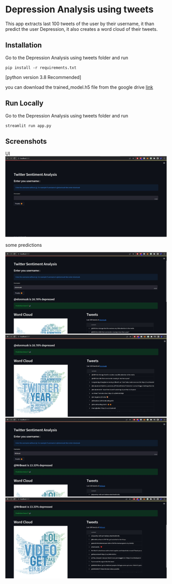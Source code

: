 # Depression Analysis using tweets

This app extracts last 100 tweets of the user by their username, it than predict the user Depression, it also creates a word cloud of their tweets.



## Installation 

Go to the Depression Analysis using tweets folder and run 

```
pip install -r requirements.txt
```
[python version 3.8 Recommended]

you can download the trained_model.h5 file from the google drive [link](https://drive.google.com/file/d/15AH8GdrOXOWNtaHxUR9ojskWbWebQA3o/view?usp=sharing) 
## Run Locally 
Go to the Depression Analysis using tweets folder and run 

```
streamlit run app.py
```

## Screenshots
UI 
![App Screenshot](screenshots/ui.jpg)

some predictions 

![App Screenshot](screenshots/pred1.jpg)
![App Screenshot](screenshots/pred2.jpg)
![App Screenshot](screenshots/pred3.jpg)
![App Screenshot](screenshots/pred4.jpg)
